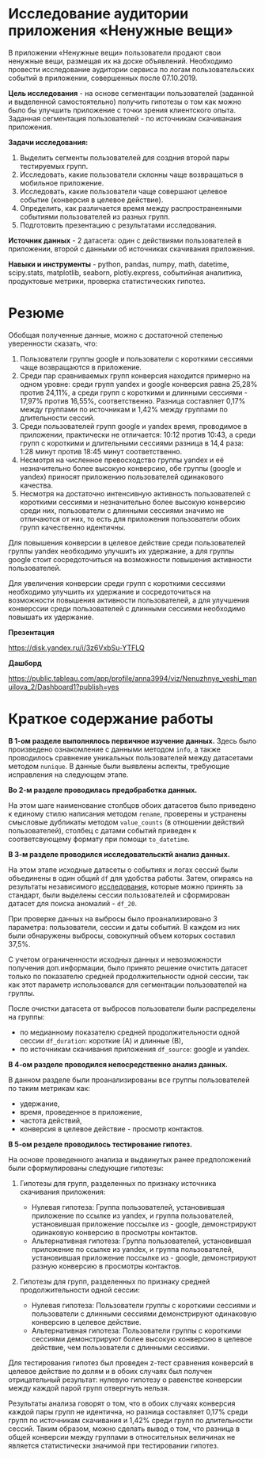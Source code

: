 # Исследование аудитории приложения «Ненужные вещи» 

В приложении «Ненужные вещи» пользователи продают свои ненужные вещи, размещая их на доске объявлений.
Необходимо провести исследование аудитории сервиса по логам пользовательских событий в приложении, совершенных после 07.10.2019.

**Цель исследования** - на основе сегментации пользователей (заданной и выделенной самостоятельно) получить гипотезы о том как можно было бы улучшить приложение с точки зрения клиентского опыта. Заданная сегментация пользователей - по источникам скачиванaия приложения.

**Задачи исследования:**
1. Выделить сегменты пользователей для создния второй пары тестируемых групп.
2. Исследовать, какие пользователи склонны чаще возвращаться в мобильное приложение.
2. Исследовать, какие пользователи чаще совершают целевое событие (конверсия в целевое действие).
3. Определить, как различается время между распространенными событиями пользователей из разных групп.
4. Подготовить презентацию с результатами исследования. 

**Источник данных** - 2 датасета: один с действиями пользователей в приложении, второй с данными об источниках скачивания приложения.

**Навыки и инструменты** - python, pandas, numpy, math, datetime, scipy.stats, matplotlib, seaborn, plotly.express,  событийная аналитика, продуктовые метрики, проверка статистических гипотез. 

# Резюме

Обобщая полученные данные, можно с достаточной степенью уверенности сказать, что:
1. Пользователи группы google и пользователи с короткими сессиями чаще возвращаются в приложение.
2. Среди пар сравниваемых групп конверсия находится примерно на одном уровне: среди групп yandex и google конверсия равна 25,28% против 24,11%, а среди групп с короткими и длинными сессиями - 17,97% против 16,55%, соответственно. Разница составляет 0,17% между группами по источникам и 1,42% между группами по длительности сессий.
3. Среди пользователей групп google и yandex время, проводимое в приложении, практически не отличается: 10:12 против 10:43, а среди групп с короткими и длительными сессиями разница в 14,4 раза: 1:28 минут против 18:45 минут соответственно.
1. Несмотря на численное превосходство группы yandex и её незначительно более высокую конверсию, обе группы (google и yandex) приносят приложению пользователей одинакового качества.
2. Несмотря на достаточно интенсивную активность пользователей с короткими сессиями и незначительно более высокую конверсию среди них, пользователи с длинными сессиями значимо не отличаются от них, то есть для приложения пользователи обоих групп качественно идентичны.

Для повышения конверсии в целевое действие среди пользователей группы yandex необходимо улучшить их удержание, а для группы google стоит сосредоточиться на возможности повышения активности пользователей.

Для увеличения конверсии среди групп с короткими сессиями необходимо улучшить их удержание и сосредоточиться на возможности повышения активности пользователей, а для улучшения конверссии среди пользователей с длинными сессиями
необходимо повышать их удержание.

**Презентация**

https://disk.yandex.ru/i/3z6VxbSu-YTFLQ

**Дашборд**

https://public.tableau.com/app/profile/anna3994/viz/Nenuzhnye_veshi_manuilova_2/Dashboard1?publish=yes

# Краткое содержание работы

**В 1-ом разделе выполнялось первичное изучение данных.** 
Здесь было произведено ознакомление с данными методом `info`, а также проводилось сравнение уникальных пользователей между датасетами методом `nunique`. В данные были выявлены аспекты, требующие исправления на следующем этапе.

**Во 2-м разделе проводилась предобработка данных.**

На этом шаге наименование столбцов обоих датасетов было приведено к единому стилю написания методом `rename`, проверены и устранены смысловые дубликаты методом `value_counts` (в отношении действий пользователей), столбец с датами событий приведен к соответсвующему формату при помощи `to_datetime`.

**В 3-м разделе проводился исследовательсктй анализ данных.**

На этом этапе исходные датасеты о событиях и логах сессий были объединены в один общий `df` для удобства работы. Затем, опираясь на  результаты независимого [исследования](https://traff.ink/articles/trendy-mobilnyh-prilozhenij-2021-2022/#timesess), которые можно принять за стандарт, были выделены сессии пользователей и сформирован датасет для поиска аномалий - `df_20`.

При проверке данных на выбросы было проанализировано 3 параметра: пользователи, сессии и даты событий. В каждом из них были обнаружены выбросы, совокупный объем которых составил 37,5%.

С учетом ограниченности исходных данных и невозможности получения доп.информации, было принято решение очистить датасет только по показателю средней продолжительности одной сессии, так как этот параметр использовался для сегментации пользователей на группы.

После очистки датасета от выбросов пользователи были распределены на группы:
 - по медианному показателю средней продолжительности одной сессии `df_duration`: короткие (А) и длинные (В),
 - по источникам скачивания приложения `df_source`: google и yandex.

**В 4-ом разделе проводился непосредственно анализ данных.**

В данном разделе были проанализированы все группы пользователей по таким метрикам как: 
- удержание, 
- время, проведенное в приложение,
- частота действий,
- конверсия в целевое действие - просмотр контактов.

**В 5-ом резделе проводилось тестирование гипотез.**

На основе проведенного анализа и выдвинутых ранее предположений были сформулированы следующие гипотезы:

1. Гипотезы для групп, разделенных по признаку источника скачивания приложения:
    - Нулевая гипотеза: Группа пользователей, установившая приложение по ссылке из yandex, и группа пользователей, установившая приложение поссылке из - google, демонстрируют одинаковую конверсию в просмотры контактов.
    - Альтернативная гипотеза: Группа пользователей, установившая приложение по ссылке из yandex, и группа пользователей, установившая приложение поссылке из - google, демонстрируют разную конверсию в просмотры контактов.
    
2. Гипотезы для групп, разделенных по признаку средней продолжительности одной сессии:
     - Нулевая гипотеза: Пользователи группы с короткими сессиями и пользователи с длинными сессиями демонстрируют одинаковую конверсию в целевое действие.
     - Альтернативная гипотеза: Пользователи группы с короткими сессиями демонстрируют более высокую конверсию в целевое действие, чем пользователи с длинными сессиями.

Для тестирования гипотез был проведен z-тест сравнения конверсий в целевое действие по долям и в обоих случаях был получен отрицательный результат: нулевую гипотезу о равенстве конверсии между каждой парой групп отвергнуть нельзя.

Результаты анализа говорят о том, что в обоих случаях конверсия каждой пары групп не идентична, но разница составляет 0,17% среди групп по источникам скачивания и 1,42% среди групп по длительности сессий. Таким образом, можно сделать вывод о том, что разница в общей конверсии между группами в относительных величинах не является статистически значимой при тестировании гипотез.
